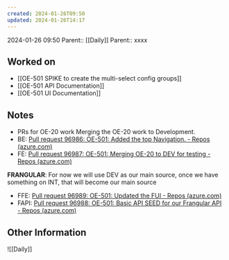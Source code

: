 ```yaml
---
created: 2024-01-26T09:50
updated: 2024-01-26T14:17
---
```

2024-01-26 09:50
Parent:: [[Daily]] 
Parent:: xxxx
## Worked on

- [[OE-501 SPIKE to create the multi-select config groups]]
- [[OE-501 API Documentation]]
- [[OE-501 UI Documentation]]

## Notes

- PRs for OE-20 work
Merging the OE-20 work to Development.
- BE: [Pull request 96986: OE-501: Added the top Navigation. - Repos (azure.com)](https://dev.azure.com/MiXTelematics/Common/_git/DynaMiX.Backend/pullrequest/96986)
- FE: [Pull request 96987: OE-501: Merging OE-20 to DEV for testing - Repos (azure.com)](https://dev.azure.com/MiXTelematics/Common/_git/MiX.Fleet.UI/pullrequest/96987)

**FRANGULAR**: For now we will use DEV as our main source, once we have something on INT, that will become our main source
- FFE: [Pull request 96989: OE-501: Updated the FUI - Repos (azure.com)](https://dev.azure.com/MiXTelematics/DeviceIntegration/_git/MiX.Config.Frangular.UI/pullrequest/96989)
- FAPI: [Pull request 96988: OE-501: Basic API SEED for our Frangular API - Repos (azure.com)](https://dev.azure.com/MiXTelematics/DeviceIntegration/_git/MiX.Config.Frangular.API/pullrequest/96988)


## Other Information

![[Daily]]
